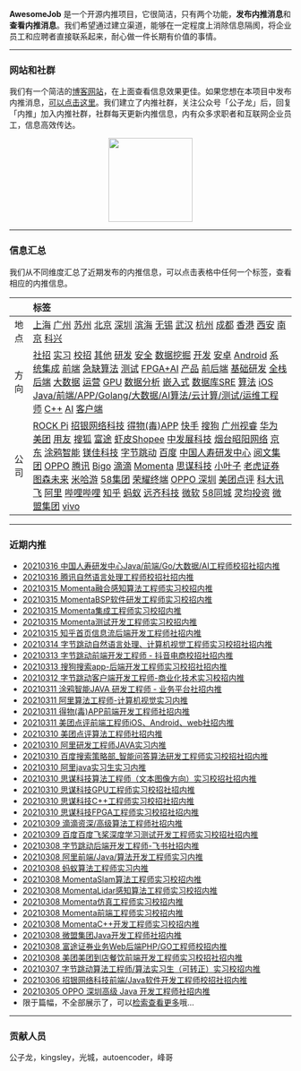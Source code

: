 
 

**AwesomeJob** 是一个开源内推项目，它很简洁，只有两个功能，**发布内推消息**和**查看内推消息**。我们希望通过建立渠道，能够在一定程度上消除信息隔阂，将企业员工和应聘者直接联系起来，耐心做一件长期有价值的事情。

---

### 网站和社群

我们有一个简洁的[博客网站](https://awesomejob.gitee.io/)，在上面查看信息效果更佳。如果您想在本项目中发布内推消息，[可以点击这里](https://wj.qq.com/s2/8043669/40c0)。我们建立了内推社群，关注公众号「公子龙」后，回复「内推」加入内推社群，社群每天更新内推信息，内有众多求职者和互联网企业员工，信息高效传达。

<div align=center><img src="https://img-blog.csdnimg.cn/20210306220847278.jpg?x-oss-process=type_ZmFuZ3poZW5naGVpdGk,shadow_10,text_aHR0cHM6Ly9ibG9nLmNzZG4ubmV0L0RvSmludGlhbg==,size_16,color_FFFFFF,t_70#pic_center" width="150"/></div>


--- 
### 信息汇总

我们从不同维度汇总了近期发布的内推信息，可以点击表格中任何一个标签，查看相应的内推信息。

||标签|
|:---:|:---|
|地点|[上海](https://awesomejob.gitee.io/tags/上海)  [广州](https://awesomejob.gitee.io/tags/广州)  [苏州](https://awesomejob.gitee.io/tags/苏州)  [北京](https://awesomejob.gitee.io/tags/北京)  [深圳](https://awesomejob.gitee.io/tags/深圳)  [滨海](https://awesomejob.gitee.io/tags/滨海)  [无锡](https://awesomejob.gitee.io/tags/无锡)  [武汉](https://awesomejob.gitee.io/tags/武汉)  [杭州](https://awesomejob.gitee.io/tags/杭州)  [成都](https://awesomejob.gitee.io/tags/成都)  [香港](https://awesomejob.gitee.io/tags/香港)  [西安](https://awesomejob.gitee.io/tags/西安)  [南京](https://awesomejob.gitee.io/tags/南京)  [科兴](https://awesomejob.gitee.io/tags/科兴)|
|方向|[社招](https://awesomejob.gitee.io/series/社招)  [实习](https://awesomejob.gitee.io/series/实习)  [校招](https://awesomejob.gitee.io/series/校招)	[其他](https://awesomejob.gitee.io/categories/其他)  [研发](https://awesomejob.gitee.io/categories/研发)  [安全](https://awesomejob.gitee.io/categories/安全)  [数据挖掘](https://awesomejob.gitee.io/categories/数据挖掘)  [开发](https://awesomejob.gitee.io/categories/开发)  [安卓](https://awesomejob.gitee.io/categories/安卓)  [Android](https://awesomejob.gitee.io/categories/android)  [系统集成](https://awesomejob.gitee.io/categories/系统集成)  [前端](https://awesomejob.gitee.io/categories/前端)  [急缺算法](https://awesomejob.gitee.io/categories/急缺算法)  [测试](https://awesomejob.gitee.io/categories/测试)  [FPGA+AI](https://awesomejob.gitee.io/categories/fpga+ai)  [产品](https://awesomejob.gitee.io/categories/产品)  [前后端](https://awesomejob.gitee.io/categories/前后端)  [基础研发](https://awesomejob.gitee.io/categories/基础研发)  [全栈](https://awesomejob.gitee.io/categories/全栈)  [后端](https://awesomejob.gitee.io/categories/后端)  [大数据](https://awesomejob.gitee.io/categories/大数据)  [运营](https://awesomejob.gitee.io/categories/运营)  [GPU](https://awesomejob.gitee.io/categories/gpu)  [数据分析](https://awesomejob.gitee.io/categories/数据分析)  [嵌入式](https://awesomejob.gitee.io/categories/嵌入式)  [数据库SRE](https://awesomejob.gitee.io/categories/数据库sre)  [算法](https://awesomejob.gitee.io/categories/算法)  [iOS](https://awesomejob.gitee.io/categories/ios)  [Java/前端/APP/Golang/大数据/AI算法/云计算/测试/运维工程师](https://awesomejob.gitee.io/categories/java/前端/app/golang/大数据/ai算法/云计算/测试/运维工程师)  [C++](https://awesomejob.gitee.io/categories/c++)  [AI](https://awesomejob.gitee.io/categories/ai)  [客户端](https://awesomejob.gitee.io/categories/客户端)|
|公司|[ROCK Pi](https://awesomejob.gitee.io/tags/rock-pi)  [招银网络科技](https://awesomejob.gitee.io/tags/招银网络科技)  [得物(毒)APP](https://awesomejob.gitee.io/tags/得物(毒)app)  [快手](https://awesomejob.gitee.io/tags/快手)  [搜狗](https://awesomejob.gitee.io/tags/搜狗)  [广州视睿](https://awesomejob.gitee.io/tags/广州视睿)  [华为](https://awesomejob.gitee.io/tags/华为)  [美团](https://awesomejob.gitee.io/tags/美团)  [用友](https://awesomejob.gitee.io/tags/用友)  [搜狐](https://awesomejob.gitee.io/tags/搜狐)  [富途](https://awesomejob.gitee.io/tags/富途)  [虾皮Shopee](https://awesomejob.gitee.io/tags/虾皮shopee)  [中发展科技](https://awesomejob.gitee.io/tags/中发展科技)  [烟台昭阳网络](https://awesomejob.gitee.io/tags/烟台昭阳网络)  [京东](https://awesomejob.gitee.io/tags/京东)  [涂鸦智能](https://awesomejob.gitee.io/tags/涂鸦智能)  [镁佳科技](https://awesomejob.gitee.io/tags/镁佳科技)  [字节跳动](https://awesomejob.gitee.io/tags/字节跳动)  [百度](https://awesomejob.gitee.io/tags/百度)  [中国人寿研发中心](https://awesomejob.gitee.io/tags/中国人寿研发中心)  [阅文集团](https://awesomejob.gitee.io/tags/阅文集团)  [OPPO](https://awesomejob.gitee.io/tags/oppo)  [腾讯](https://awesomejob.gitee.io/tags/腾讯)  [Bigo](https://awesomejob.gitee.io/tags/bigo)  [滴滴](https://awesomejob.gitee.io/tags/滴滴)  [Momenta](https://awesomejob.gitee.io/tags/momenta)  [思谋科技](https://awesomejob.gitee.io/tags/思谋科技)  [小叶子](https://awesomejob.gitee.io/tags/小叶子)  [老虎证券](https://awesomejob.gitee.io/tags/老虎证券)  [图森未来](https://awesomejob.gitee.io/tags/图森未来)  [米哈游](https://awesomejob.gitee.io/tags/米哈游)  [58集团](https://awesomejob.gitee.io/tags/58集团)  [荣耀终端](https://awesomejob.gitee.io/tags/荣耀终端)  [OPPO 深圳](https://awesomejob.gitee.io/tags/oppo-深圳)  [美团点评](https://awesomejob.gitee.io/tags/美团点评)  [科大讯飞](https://awesomejob.gitee.io/tags/科大讯飞)  [阿里](https://awesomejob.gitee.io/tags/阿里)  [哔哩哔哩](https://awesomejob.gitee.io/tags/哔哩哔哩)  [知乎](https://awesomejob.gitee.io/tags/知乎)  [蚂蚁](https://awesomejob.gitee.io/tags/蚂蚁)  [远齐科技](https://awesomejob.gitee.io/tags/远齐科技)  [微软](https://awesomejob.gitee.io/tags/微软)  [58同城](https://awesomejob.gitee.io/tags/58同城)  [灵均投资](https://awesomejob.gitee.io/tags/灵均投资)  [微盟集团](https://awesomejob.gitee.io/tags/微盟集团)  [vivo](https://awesomejob.gitee.io/tags/vivo)|
--- 

### 近期内推 
- [20210316  中国人寿研发中心Java/前端/Go/大数据/AI工程师校招社招内推](https://awesomejob.gitee.io/posts/jobs/job_130)
- [20210316  腾讯自然语言处理工程师校招社招内推](https://awesomejob.gitee.io/posts/jobs/job_129)
- [20210315  Momenta融合感知算法工程师实习校招内推](https://awesomejob.gitee.io/posts/jobs/job_128)
- [20210315  MomentaBSP软件研发工程师实习校招内推](https://awesomejob.gitee.io/posts/jobs/job_127)
- [20210315  Momenta集成工程师实习校招内推](https://awesomejob.gitee.io/posts/jobs/job_126)
- [20210315  Momenta测试开发工程师实习校招内推](https://awesomejob.gitee.io/posts/jobs/job_125)
- [20210315  知乎首页信息流后端开发工程师社招内推](https://awesomejob.gitee.io/posts/jobs/job_124)
- [20210314  字节跳动自然语言处理、计算机视觉工程师实习校招社招内推](https://awesomejob.gitee.io/posts/jobs/job_123)
- [20210313  字节跳动前端开发工程师 - 抖音电商校招社招内推](https://awesomejob.gitee.io/posts/jobs/job_122)
- [20210313  搜狗搜索app-后端开发工程师实习校招社招内推](https://awesomejob.gitee.io/posts/jobs/job_121)
- [20210312  字节跳动客户端开发工程师-商业化技术实习校招内推](https://awesomejob.gitee.io/posts/jobs/job_120)
- [20210311  涂鸦智能JAVA 研发工程师 - 业务平台社招内推](https://awesomejob.gitee.io/posts/jobs/job_119)
- [20210311  阿里算法工程师-计算机视觉实习内推](https://awesomejob.gitee.io/posts/jobs/job_118)
- [20210311  得物(毒)APP前端开发工程师社招内推](https://awesomejob.gitee.io/posts/jobs/job_117)
- [20210311  美团点评前端工程师iOS、Android、web社招内推](https://awesomejob.gitee.io/posts/jobs/job_116)
- [20210310  美团点评算法工程师社招内推](https://awesomejob.gitee.io/posts/jobs/job_115)
- [20210310  阿里研发工程师JAVA实习内推](https://awesomejob.gitee.io/posts/jobs/job_114)
- [20210310  百度搜索策略部_智能问答算法研发工程师实习校招社招内推](https://awesomejob.gitee.io/posts/jobs/job_113)
- [20210310  阿里java实习生实习内推](https://awesomejob.gitee.io/posts/jobs/job_112)
- [20210310  思谋科技算法工程师（文本图像方向）实习校招社招内推](https://awesomejob.gitee.io/posts/jobs/job_111)
- [20210310  思谋科技GPU工程师实习校招社招内推](https://awesomejob.gitee.io/posts/jobs/job_110)
- [20210310  思谋科技C++工程师实习校招社招内推](https://awesomejob.gitee.io/posts/jobs/job_109)
- [20210310  思谋科技FPGA工程师实习校招社招内推](https://awesomejob.gitee.io/posts/jobs/job_108)
- [20210309  滴滴资深/高级算法工程师社招内推](https://awesomejob.gitee.io/posts/jobs/job_107)
- [20210309  百度百度飞桨深度学习测试开发工程师实习校招社招内推](https://awesomejob.gitee.io/posts/jobs/job_106)
- [20210308  字节跳动后端开发工程师-飞书社招内推](https://awesomejob.gitee.io/posts/jobs/job_105)
- [20210308  阿里前端/Java/算法开发工程师实习内推](https://awesomejob.gitee.io/posts/jobs/job_104)
- [20210308  蚂蚁算法工程师实习内推](https://awesomejob.gitee.io/posts/jobs/job_103)
- [20210308  MomentaSlam算法工程师实习校招内推](https://awesomejob.gitee.io/posts/jobs/job_102)
- [20210308  MomentaLidar感知算法工程师实习校招内推](https://awesomejob.gitee.io/posts/jobs/job_101)
- [20210308  Momenta仿真工程师实习校招内推](https://awesomejob.gitee.io/posts/jobs/job_100)
- [20210308  Momenta前端工程师实习校招内推](https://awesomejob.gitee.io/posts/jobs/job_99)
- [20210308  MomentaC++开发工程师实习校招内推](https://awesomejob.gitee.io/posts/jobs/job_98)
- [20210308  微盟集团Java开发工程师社招内推](https://awesomejob.gitee.io/posts/jobs/job_97)
- [20210308  富途证券业务Web后端PHP/GO工程师校招内推](https://awesomejob.gitee.io/posts/jobs/job_96)
- [20210308  美团美团到店餐饮前端开发工程师实习校招社招内推](https://awesomejob.gitee.io/posts/jobs/job_95)
- [20210307  字节跳动算法工程师/算法实习生（可转正）实习校招内推](https://awesomejob.gitee.io/posts/jobs/job_94)
- [20210306  招银网络科技前端/Java软件开发工程师校招社招内推](https://awesomejob.gitee.io/posts/jobs/job_93)
- [20210305  OPPO 深圳高级 Java 开发工程师社招内推](https://awesomejob.gitee.io/posts/jobs/job_92)
- 限于篇幅，不全部展示了，可以[检索查看更多](https://awesomejob.gitee.io/)哦...
--- 
### 贡献人员
公子龙，kingsley，光城，autoencoder，峰哥